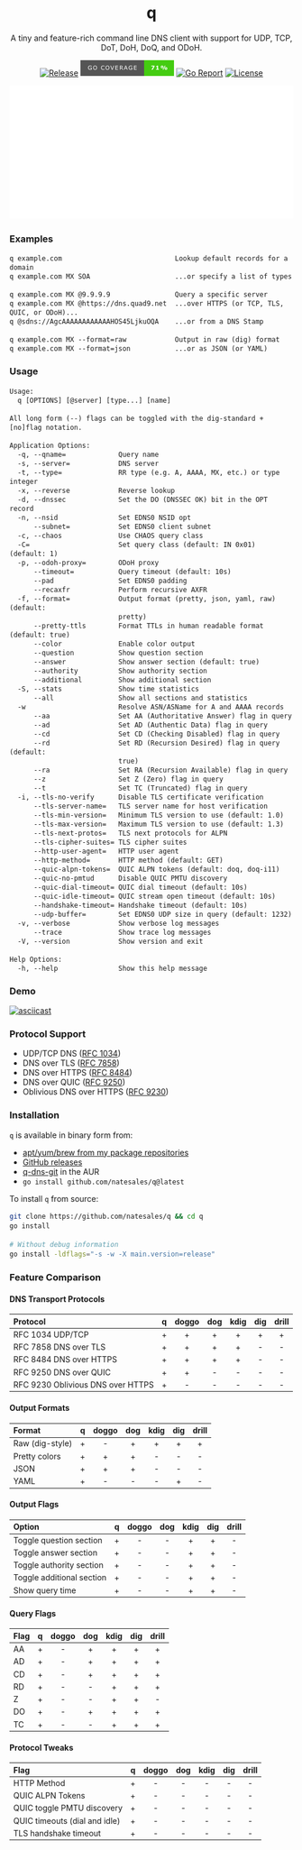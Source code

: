 <div align="center">
<h1>q</h1>

A tiny and feature-rich command line DNS client with support for UDP, TCP, DoT, DoH, DoQ, and ODoH.

[![Release](https://img.shields.io/github/v/release/natesales/q?style=for-the-badge)](https://github.com/natesales/q/releases)
![Coverage](coverage_badge.png)
[![Go Report](https://goreportcard.com/badge/github.com/natesales/q?style=for-the-badge)](https://goreportcard.com/report/github.com/natesales/q)
[![License](https://img.shields.io/github/license/natesales/q?style=for-the-badge)](https://raw.githubusercontent.com/natesales/q/main/LICENSE)

![q screenshot](carbon.svg)
</div>

### Examples

```
q example.com                            Lookup default records for a domain 
q example.com MX SOA                     ...or specify a list of types

q example.com MX @9.9.9.9                Query a specific server
q example.com MX @https://dns.quad9.net  ...over HTTPS (or TCP, TLS, QUIC, or ODoH)...
q @sdns://AgcAAAAAAAAAAAAHOS45LjkuOQA    ...or from a DNS Stamp

q example.com MX --format=raw            Output in raw (dig) format
q example.com MX --format=json           ...or as JSON (or YAML)
```

### Usage
```
Usage:
  q [OPTIONS] [@server] [type...] [name]

All long form (--) flags can be toggled with the dig-standard +[no]flag notation.

Application Options:
  -q, --qname=             Query name
  -s, --server=            DNS server
  -t, --type=              RR type (e.g. A, AAAA, MX, etc.) or type integer
  -x, --reverse            Reverse lookup
  -d, --dnssec             Set the DO (DNSSEC OK) bit in the OPT record
  -n, --nsid               Set EDNS0 NSID opt
      --subnet=            Set EDNS0 client subnet
  -c, --chaos              Use CHAOS query class
  -C=                      Set query class (default: IN 0x01) (default: 1)
  -p, --odoh-proxy=        ODoH proxy
      --timeout=           Query timeout (default: 10s)
      --pad                Set EDNS0 padding
      --recaxfr            Perform recursive AXFR
  -f, --format=            Output format (pretty, json, yaml, raw) (default:
                           pretty)
      --pretty-ttls        Format TTLs in human readable format (default: true)
      --color              Enable color output
      --question           Show question section
      --answer             Show answer section (default: true)
      --authority          Show authority section
      --additional         Show additional section
  -S, --stats              Show time statistics
      --all                Show all sections and statistics
  -w                       Resolve ASN/ASName for A and AAAA records
      --aa                 Set AA (Authoritative Answer) flag in query
      --ad                 Set AD (Authentic Data) flag in query
      --cd                 Set CD (Checking Disabled) flag in query
      --rd                 Set RD (Recursion Desired) flag in query (default:
                           true)
      --ra                 Set RA (Recursion Available) flag in query
      --z                  Set Z (Zero) flag in query
      --t                  Set TC (Truncated) flag in query
  -i, --tls-no-verify      Disable TLS certificate verification
      --tls-server-name=   TLS server name for host verification
      --tls-min-version=   Minimum TLS version to use (default: 1.0)
      --tls-max-version=   Maximum TLS version to use (default: 1.3)
      --tls-next-protos=   TLS next protocols for ALPN
      --tls-cipher-suites= TLS cipher suites
      --http-user-agent=   HTTP user agent
      --http-method=       HTTP method (default: GET)
      --quic-alpn-tokens=  QUIC ALPN tokens (default: doq, doq-i11)
      --quic-no-pmtud      Disable QUIC PMTU discovery
      --quic-dial-timeout= QUIC dial timeout (default: 10s)
      --quic-idle-timeout= QUIC stream open timeout (default: 10s)
      --handshake-timeout= Handshake timeout (default: 10s)
      --udp-buffer=        Set EDNS0 UDP size in query (default: 1232)
  -v, --verbose            Show verbose log messages
      --trace              Show trace log messages
  -V, --version            Show version and exit

Help Options:
  -h, --help               Show this help message
```

### Demo

[![asciicast](https://asciinema.org/a/XdWPPvZgx4hEBFwGnGwL13bsZ.svg)](https://asciinema.org/a/XdWPPvZgx4hEBFwGnGwL13bsZ)

### Protocol Support

- UDP/TCP DNS ([RFC 1034](https://tools.ietf.org/html/rfc1034))
- DNS over TLS ([RFC 7858](https://tools.ietf.org/html/rfc7858))
- DNS over HTTPS ([RFC 8484](https://tools.ietf.org/html/rfc8484))
- DNS over QUIC ([RFC 9250](https://tools.ietf.org/html/rfc9250))
- Oblivious DNS over HTTPS ([RFC 9230](https://tools.ietf.org/html/rfc9230))

### Installation

`q` is available in binary form from:

- [apt/yum/brew from my package repositories](https://github.com/natesales/repo)
- [GitHub releases](https://github.com/natesales/q/releases)
- [q-dns-git](https://aur.archlinux.org/packages/q-dns-git/) in the AUR
- `go install github.com/natesales/q@latest`

To install `q` from source:

```sh
git clone https://github.com/natesales/q && cd q
go install

# Without debug information
go install -ldflags="-s -w -X main.version=release"
```

### Feature Comparison

#### DNS Transport Protocols

| Protocol                          |  q  | doggo | dog | kdig | dig | drill |
|:----------------------------------|:---:|:-----:|:---:|:----:|:---:|:-----:|
| RFC 1034 UDP/TCP                  |  +  |   +   |  +  |  +   |  +  |   +   |
| RFC 7858 DNS over TLS             |  +  |   +   |  +  |  +   |  -  |   -   |
| RFC 8484 DNS over HTTPS           |  +  |   +   |  +  |  +   |  -  |   -   |
| RFC 9250 DNS over QUIC            |  +  |   +   |  -  |  -   |  -  |   -   |
| RFC 9230 Oblivious DNS over HTTPS |  +  |   -   |  -  |  -   |  -  |   -   |

#### Output Formats

| Format          |  q  | doggo | dog | kdig | dig | drill |
|:----------------|:---:|:-----:|:---:|:----:|:---:|:-----:|
| Raw (dig-style) |  +  |   -   |  +  |  +   |  +  |   +   |
| Pretty colors   |  +  |   +   |  +  |  -   |  -  |   -   |
| JSON            |  +  |   +   |  +  |  -   |  -  |   -   |
| YAML            |  +  |   -   |  -  |  -   |  +  |   -   |

#### Output Flags

| Option                    |  q  | doggo | dog | kdig | dig | drill |
|:--------------------------|:---:|:-----:|:---:|:----:|:---:|:-----:|
| Toggle question section   |  +  |   -   |  -  |  +   |  +  |   -   |
| Toggle answer section     |  +  |   -   |  -  |  +   |  +  |   -   |
| Toggle authority section  |  +  |   -   |  -  |  +   |  +  |   -   |
| Toggle additional section |  +  |   -   |  -  |  +   |  +  |   -   |
| Show query time           |  +  |   -   |  -  |  +   |  +  |   -   |

#### Query Flags

| Flag |  q  | doggo | dog | kdig | dig | drill |
|:-----|:---:|:-----:|:---:|:----:|:---:|:-----:|
| AA   |  +  |   -   |  +  |  +   |  +  |   +   |
| AD   |  +  |   -   |  +  |  +   |  +  |   +   |
| CD   |  +  |   -   |  +  |  +   |  +  |   +   |
| RD   |  +  |   -   |  -  |  +   |  +  |   +   |
| Z    |  +  |   -   |  -  |  +   |  +  |   -   |
| DO   |  +  |   -   |  +  |  +   |  +  |   +   |
| TC   |  +  |   -   |  -  |  +   |  +  |   +   |

#### Protocol Tweaks

| Flag                          |  q  | doggo | dog | kdig | dig | drill |
|:------------------------------|:---:|:-----:|:---:|:----:|:---:|:-----:|
| HTTP Method                   |  +  |   -   |  -  |  -   |  -  |   -   |
| QUIC ALPN Tokens              |  +  |   -   |  -  |  -   |  -  |   -   |
| QUIC toggle PMTU discovery    |  +  |   -   |  -  |  -   |  -  |   -   |
| QUIC timeouts (dial and idle) |  +  |   -   |  -  |  -   |  -  |   -   |
| TLS handshake timeout         |  +  |   -   |  -  |  -   |  -  |   -   |

